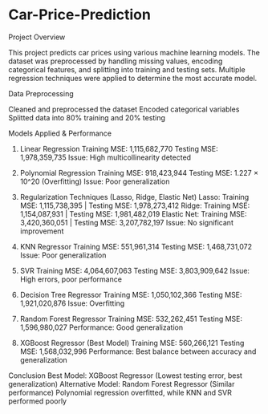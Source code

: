 # Car-Price-Prediction
Project Overview

This project predicts car prices using various machine learning models. The dataset was preprocessed by handling missing values, encoding categorical features, and splitting into training and testing sets. Multiple regression techniques were applied to determine the most accurate model.

Data Preprocessing

Cleaned and preprocessed the dataset
Encoded categorical variables
Splitted data into 80% training and 20% testing

Models Applied & Performance

1. Linear Regression
Training MSE: 1,115,682,770
Testing MSE: 1,978,359,735
Issue: High multicollinearity detected

2. Polynomial Regression
Training MSE: 918,423,944
Testing MSE: 1.227 × 10^20 (Overfitting)
Issue: Poor generalization

3. Regularization Techniques (Lasso, Ridge, Elastic Net)
Lasso: Training MSE: 1,115,738,395 | Testing MSE: 1,978,273,412
Ridge: Training MSE: 1,154,087,931 | Testing MSE: 1,981,482,019
Elastic Net: Training MSE: 3,420,360,051 | Testing MSE: 3,207,782,197
Issue: No significant improvement

4. KNN Regressor
Training MSE: 551,961,314
Testing MSE: 1,468,731,072
Issue: Poor generalization

5. SVR
Training MSE: 4,064,607,063
Testing MSE: 3,803,909,642
Issue: High errors, poor performance

6. Decision Tree Regressor
Training MSE: 1,050,102,366
Testing MSE: 1,921,020,876
Issue: Overfitting

7. Random Forest Regressor
Training MSE: 532,262,451
Testing MSE: 1,596,980,027
Performance: Good generalization

8. XGBoost Regressor (Best Model)
Training MSE: 560,266,121
Testing MSE: 1,568,032,996
Performance: Best balance between accuracy and generalization

Conclusion
Best Model: XGBoost Regressor (Lowest testing error, best generalization)
Alternative Model: Random Forest Regressor (Similar performance)
Polynomial regression overfitted, while KNN and SVR performed poorly
